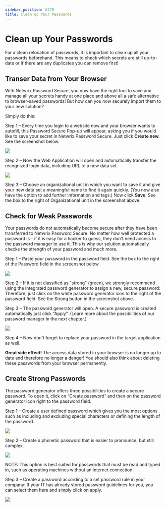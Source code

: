 ```yaml
---
sidebar_position: 6279
title: Clean up Your Passwords
---
```


# Clean up Your Passwords

For a clean relocation of passwords, it is important to clean up all your passwords beforehand. This means to check which secrets are still up-to-date or if there are any duplicates you can remove first!

## Transer Data from Your Browser

With Netwrix Password Secure, you now have the right tool to save and manage all your secrets handy at one place and above all a safe alternative to browser-saved passwords! But how can you now securely import them to your new solution?

Simply do this:

Step 1 – Every time you login to a website now and your browser wants to autofill, this Password Secure Pop-up will appear, asking you if you would like to save your secret in Netwrix Password Secure. Just click **Create new**. See the screenshot below.

![](../../../../../static/images/PasswordSecure_9.2/Content/Resources/Images/PasswordSecure/EndUser/CleanUpPasswords/CreateNew.png)

Step 2 – Now the Web Application will open and automatically transfer the recognized login data, including URL to a new data set.

![](../../../../../static/images/PasswordSecure_9.2/Content/Resources/Images/PasswordSecure/EndUser/CleanUpPasswords/CreatePassword.png)

Step 3 – Choose an organizational unit in which you want to save it and give your new data set a meaningful name to find it again quickly. (You now also have the option to add further information and tags.) Now click **Save**. See the box to the right of Organizational unit in the screenshot above.

## Check for Weak Passwords

Your passwords do not automatically become secure after they have been transferred to Netwrix Password Secure. No matter how well protected a password is - if it is easy for a hacker to guess, they don't need access to the password manager to use it. This is why our solution automatically checks the strength of your password and much more.

Step 1 – Paste your password in the password field. See the box to the right of the Password field in the screenshot below.

![](../../../../../static/images/PasswordSecure_9.2/Content/Resources/Images/PasswordSecure/EndUser/CleanUpPasswords/PasswordField.png)

Step 2 – If it is not classified as "strong" (green), we strongly recommend using the integrated password generator to assign a new, secure password: Therefore, just click on the white password generator icon to the right of the password field. See the Strong button in the screenshot above.

Step 3 – The password generator will open. A secure password is created automatically just click “Apply”. (Learn more about the possibilities of our password manager in the next chapter.)

![](../../../../../static/images/PasswordSecure_9.2/Content/Resources/Images/PasswordSecure/EndUser/CleanUpPasswords/PasswordGenerator.png)

Step 4 – Now don't forget to replace your password in the target application as well.

**Great side effect!** The access data stored in your browser is no longer up to date and therefore no longer a danger! You should also think about deleting these passwords from your browser permanently.

## Create Strong Passwords

The password generator offers three possibilities to create a secure password. To open it, click on “Create password” and then on the password generator icon right to the password field.

Step 1 – Create a user defined password which gives you the most options such as including and excluding special characters or defining the length of the password.

![](../../../../../static/images/PasswordSecure_9.2/Content/Resources/Images/PasswordSecure/EndUser/CleanUpPasswords/UserDefined.png)

Step 2 – Create a phonetic password that is easier to pronounce, but still complex.

![](../../../../../static/images/PasswordSecure_9.2/Content/Resources/Images/PasswordSecure/EndUser/CleanUpPasswords/Phonetic.png)

NOTE: This option is best suited for passwords that must be read and typed in, such as operating machines without an internet connection.

Step 3 – Create a password according to a set password rule in your company: If your IT has already stored password guidelines for you, you can select them here and simply click on apply.

![](../../../../../static/images/PasswordSecure_9.2/Content/Resources/Images/PasswordSecure/EndUser/CleanUpPasswords/Rule.png)